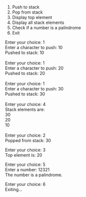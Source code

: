1. Push to stack
2. Pop from stack
3. Display top element
4. Display all stack elements
5. Check if a number is a palindrome
6. Exit 

Enter your choice: 1 \
Enter a character to push: 10 \
Pushed to stack: 10 \
\
Enter your choice: 1 \
Enter a character to push: 20 \
Pushed to stack: 20 \
\
Enter your choice: 1 \
Enter a character to push: 30 \
Pushed to stack: 30 \
\
Enter your choice: 4 \
Stack elements are: \
30 \
20 \
10 \
\
Enter your choice: 2 \
Popped from stack: 30 

Enter your choice: 3 \
Top element is: 20 

Enter your choice: 5 \
Enter a number: 12321 \
The number is a palindrome. 

Enter your choice: 6 \
Exiting...
